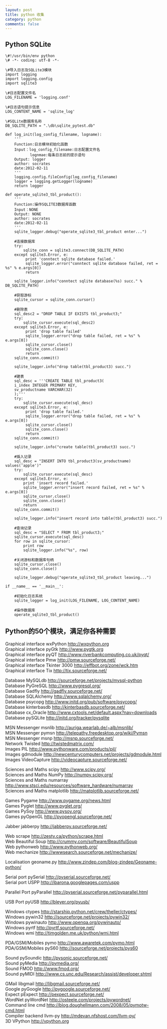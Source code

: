```yaml
---
layout: post
title: python 收集
category: python
comments: false
---
```


## Python SQLite

```
\#!/usr/bin/env python
\# -*- coding: utf-8 -*-

\#导入日志及SQLite3模块
import logging
import logging.config
import sqlite3

\#日志配置文件名
LOG_FILENAME = 'logging.conf'

\#日志语句提示信息
LOG_CONTENT_NAME = 'sqlite_log'

\#SQLite数据库名称
DB_SQLITE_PATH = ".\db\sqlite_pytest.db"

def log_init(log_config_filename, logname):
    '''
    Function:日志模块初始化函数
    Input：log_config_filename:日志配置文件名
           lognmae:每条日志前的提示语句
    Output: logger
    author: socrates
    date:2012-02-11
    '''
    logging.config.fileConfig(log_config_filename)
    logger = logging.getLogger(logname)
    return logger

def operate_sqlite3_tbl_product():
    '''
    Function:操作SQLITE3数据库函数
    Input：NONE
    Output: NONE
    author: socrates
    date:2012-02-11
    '''
    sqlite_logger.debug("operate_sqlite3_tbl_product enter...")
   
    #连接数据库 
    try:
        sqlite_conn = sqlite3.connect(DB_SQLITE_PATH)
    except sqlite3.Error, e:
         print 'conntect sqlite database failed.'
         sqlite_logger.error("conntect sqlite database failed, ret = %s" % e.args[0])   
         return
    
    sqlite_logger.info("conntect sqlite database(%s) succ." % DB_SQLITE_PATH)
    
    #获取游标
    sqlite_cursor = sqlite_conn.cursor()
   
    #删除表
    sql_desc2 = "DROP TABLE IF EXISTS tbl_product3;"
    try:
        sqlite_cursor.execute(sql_desc2)
    except sqlite3.Error, e:
         print 'drop table failed'
         sqlite_logger.error("drop table failed, ret = %s" % e.args[0])
         sqlite_cursor.close()
         sqlite_conn.close()     
         return
    sqlite_conn.commit()   
   
    sqlite_logger.info("drop table(tbl_product3) succ.")
   
    #建表
    sql_desc = '''CREATE TABLE tbl_product3(
    i_index INTEGER PRIMARY KEY,
    sv_productname VARCHAR(32)
    );'''
    try:
        sqlite_cursor.execute(sql_desc)
    except sqlite3.Error, e:
         print 'drop table failed.'
         sqlite_logger.error("drop table failed, ret = %s" % e.args[0])
         sqlite_cursor.close()
         sqlite_conn.close()   
         return
    sqlite_conn.commit()
   
    sqlite_logger.info("create table(tbl_product3) succ.")
   
    #插入记录
    sql_desc = "INSERT INTO tbl_product3(sv_productname) values('apple')"
    try:
        sqlite_cursor.execute(sql_desc)
    except sqlite3.Error, e:
        print 'insert record failed.'
        sqlite_logger.error("insert record failed, ret = %s" % e.args[0]) 
        sqlite_cursor.close()
        sqlite_conn.close()   
        return
    sqlite_conn.commit()
   
    sqlite_logger.info("insert record into table(tbl_product3) succ.")
   
    #查询记录
    sql_desc = "SELECT * FROM tbl_product3;"
    sqlite_cursor.execute(sql_desc)
    for row in sqlite_cursor:
        print row
        sqlite_logger.info("%s", row)
   
    #关闭游标和数据库句柄   
    sqlite_cursor.close()
    sqlite_conn.close()
   
    sqlite_logger.debug("operate_sqlite3_tbl_product leaving...")

if __name__ == '__main__':
   
    #初始化日志系统
    sqlite_logger = log_init(LOG_FILENAME, LOG_CONTENT_NAME)  
   
    #操作数据库
    operate_sqlite3_tbl_product()
```

## Python的50个模块，满足你各种需要

Graphical interface wxPython http://wxpython.org   
Graphical interface pyGtk http://www.pygtk.org   
Graphical interface pyQT http://www.riverbankcomputing.co.uk/pyqt/   
Graphical interface Pmw http://pmw.sourceforge.net/   
Graphical interface Tkinter 3000 http://effbot.org/zone/wck.htm   
Graphical interface Tix http://tix.sourceforge.net/   
        
Database MySQLdb http://sourceforge.net/projects/mysql-python   
Database PyGreSQL http://www.pygresql.org/   
Database Gadfly http://gadfly.sourceforge.net/   
Database SQLAlchemy http://www.sqlalchemy.org/   
Database psycopg http://www.initd.org/pub/software/psycopg/   
Database kinterbasdb http://kinterbasdb.sourceforge.net/   
Database cx_Oracle http://www.cxtools.net/default.aspx?nav=downloads   
Database pySQLite http://initd.org/tracker/pysqlite   
        
MSN Messenger msnlib http://auriga.wearlab.de/~alb/msnlib/   
MSN Messenger pymsn http://telepathy.freedesktop.org/wiki/Pymsn   
MSN Messenger msnp http://msnp.sourceforge.net/   
Network Twisted http://twistedmatrix.com/   
Images PIL http://www.pythonware.com/products/pil/   
Images gdmodule http://newcenturycomputers.net/projects/gdmodule.html   
Images VideoCapture http://videocapture.sourceforge.net/   
        
Sciences and Maths scipy http://www.scipy.org/   
Sciences and Maths NumPy http://numpy.scipy.org/   
Sciences and Maths numarray http://www.stsci.edu/resources/software_hardware/numarray   
Sciences and Maths matplotlib http://matplotlib.sourceforge.net/   
        
Games Pygame http://www.pygame.org/news.html   
Games Pyglet http://www.pyglet.org/   
Games PySoy http://www.pysoy.org/   
Games pyOpenGL http://pyopengl.sourceforge.net/   
        
Jabber jabberpy http://jabberpy.sourceforge.net/   
        
Web scrape http://zesty.ca/python/scrape.html   
Web Beautiful Soup http://crummy.com/software/BeautifulSoup   
Web pythonweb http://www.pythonweb.org/   
Web mechanize http://wwwsearch.sourceforge.net/mechanize/   
        
Localisation geoname.py http://www.zindep.com/blog-zindep/Geoname-python/   
        
Serial port pySerial http://pyserial.sourceforge.net/   
Serial port USPP http://ibarona.googlepages.com/uspp   
        
Parallel Port pyParallel http://pyserial.sourceforge.net/pyparallel.html   
        
USB Port pyUSB http://bleyer.org/pyusb/   
        
Windows ctypes http://starship.python.net/crew/theller/ctypes/   
Windows pywin32 http://sourceforge.net/projects/pywin32/   
Windows pywinauto http://www.openqa.org/pywinauto/   
Windows pyrtf http://pyrtf.sourceforge.net/   
Windows wmi http://timgolden.me.uk/python/wmi.html   
        
PDA/GSM/Mobiles pymo http://www.awaretek.com/pymo.html   
PDA/GSM/Mobiles pyS60 http://sourceforge.net/projects/pys60   
        
Sound pySoundic http://pysonic.sourceforge.net/   
Sound pyMedia http://pymedia.org/   
Sound FMOD http://www.fmod.org/   
Sound pyMIDI http://www.cs.unc.edu/Research/assist/developer.shtml   
        
GMail libgmail http://libgmail.sourceforge.net/   
Google pyGoogle http://pygoogle.sourceforge.net/   
Expect pExpect http://pexpect.sourceforge.net/   
WordNet pyWordNet http://osteele.com/projects/pywordnet/   
Command line cmd http://blog.doughellmann.com/2008/05/pymotw-cmd.html   
Compiler backend llvm-py http://mdevan.nfshost.com/llvm-py/   
3D VPython http://vpython.org
